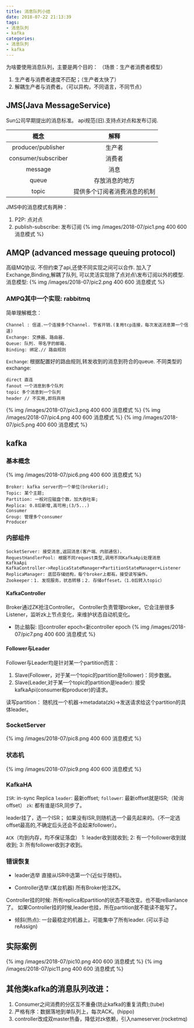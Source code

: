```yaml
---
title: 消息队列小结
date: 2018-07-22 21:13:39
tags: 
- 消息队列
- kafka
categories:
- 消息队列
- kafka
---
```



为啥要使用消息队列，主要是两个目的：
（场景：生产者消费者模型）
1. 生产者与消费者速度不匹配；（生产者太快了）
2. 解耦生产者与消费者。（可以异构，不同语言，不同节点）

## JMS(Java MessageService)
Sun公司早期提出的消息标准。
api规范(旧).支持点对点和发布订阅. 


| 概念      | 解释   |   
| :--------:    | :-----:|
| producer/publisher | 生产者     | 
| consumer/subscriber| 消费者  |  
| message   | 消息     | 
| queue | 存放消息的地方| 
| topic | 提供多个订阅者消费消息的机制|

JMS中的消息模式有两种：
1. P2P: 点对点
2. publish-subscribe: 发布订阅
{% img /images/2018-07/pic1.png 400 600 消息模式 %}

## AMQP (advanced message queuing protocol)
高级MQ协议. 不但约束了api,还使不同实现之间可以合作. 
加入了Exchange,Binding,解耦了队列, 
可以灵活实现除了点对点\发布订阅以外的模型.
消息模型:
{% img /images/2018-07/pic2.png 400 600 消息模式 %}

### AMPQ其中一个实现: rabbitmq
简单理解概念：
```
Channel : 信道.一个连接多个Channel. 节省开销.(复用tcp连接，每次发送消息算一个信道)
Exchange: 交换器、路由器.
Queue: 队列. 带名字的邮箱.
Binding: 绑定.// 路由规则
```

`Exchange`:
根据配置好的路由规则,转发收到的消息到符合的queue.
不同类型的exchange:
```
direct 直连
fanout 一个消息到多个队列
topic 多个消息到一个队列
header // 不实用,即将弃用
```

{% img /images/2018-07/pic3.png 400 600 消息模式 %}
{% img /images/2018-07/pic4.png 400 600 消息模式 %}
{% img /images/2018-07/pic5.png 400 600 消息模式 %}

## kafka
### 基本概念
{% img /images/2018-07/pic6.png 400 600 消息模式 %}
```
Broker: kafka server的一个单位(brokerid);
Topic: 某个主题;
Partition: 一般对应磁盘个数，加大吞吐率;
Replica: 0.8后新增,高可用;(3/5...)
Consumer
Group: 管理多个consumer
Producer
```

### 内部组件

```
SocketServer: 接受消息,返回消息(客户端、内部通信)，
RequestHandlerPool: 根据不同request类型,调用不同KafkaApi处理消息
KafkaApi 
KafkaController->ReplicaStateManager+PartitionStateManager+Listener
ReplicaManager: 底层存储结构，每个broker上都有。接受读写操作。
Zookeeper：1. 发现服务，状态转移；2. 存储offeset。（1.0后转入topic）
```

#### KafkaController
Broker通过ZK抢注Controller。
Controller负责管理broker。它会注册很多Listener，监听zk上节点变化，来维护状态自动机变化。

- 防止脑裂: 
旧controller epoch<新controller epoch
{% img /images/2018-07/pic7.png 400 600 消息模式 %}
#### Follower与Leader
Follower与Leader均是针对某一个partition而言：
1. Slave(Follower，对于某一个topic的partition是follower)：同步数据。 
2. Slave(Leader,对于某一个topic的partition是leader): 接受kafkaApi(consumer和producer)的请求。

读写partition：
随机找一个机器->metadata(zk)->发送请求给这个partition的具体leader。

### SocketServer
{% img /images/2018-07/pic8.png 400 600 消息模式 %}


### 状态机
{% img /images/2018-07/pic9.png 400 600 消息模式 %}

### KafkaHA
`ISR`: in-sync Replica 
`leader`: 最新offset; 
`follower`: 最新offset就是ISR;（轮询offset） 
`zk`: 都有谁是ISR,同步了。

leader挂了，选一个ISR； 
如果没有ISR,则随机选一个最先起来的。（不一定选offset最高的,不确定后头还会不会起来follower）。

`ACK`（均到内存，均不保证落盘） 
1: leader收到就收到; 
2: 有一个follower收到就收到; 
3: 所有follower收到才收到。

### 错误恢复
- leader选举
直接从ISR中选第一个(近似于随机)。 

- Controller选举:(某台机器) 
所有Broker抢注ZK。

Controller挂的时候: 所有replica和partition的状态不能改变。也不能reBanlance了。
如果Controller挂的时候,leader也挂，所在partition就不能读不能写了。

- 倾斜(热点): 
一台最稳定的机器上，可能集中了所有leader. 
(可以手动reAssign)


## 实际案例
{% img /images/2018-07/pic10.png 400 600 消息模式 %}
{% img /images/2018-07/pic11.png 400 600 消息模式 %}

## 其他类kafka的消息队列改进：
1. Consumer之间消费的分区互不重叠(防止kafka的重复消费);(tube)
2. 严格有序：数据落地到单队列上，每次ACK。(hippo)
3. controller改成双master热备，降低对zk依赖，引入nameserver.(rocketmq)